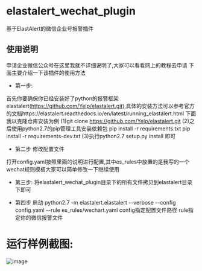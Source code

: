 # elastalert_wechat_plugin

基于ElastAlert的微信企业号报警插件

## 使用说明
申请企业微信公众号在这里我就不详细说明了,大家可以看看网上的教程去申请
下面主要介绍一下该插件的使用方法
* 第一步:

首先你要确保你已经安装好了python的报警框架elastalert(https://github.com/Yelp/elastalert.git),具体的安装方法可以参考官方的文档https://elastalert.readthedocs.io/en/latest/running_elastalert.html
下面我以克隆仓库安装为例
(1)git clone https://github.com/Yelp/elastalert.git
(2)之后使用python2.7的pip管理工具安装依赖包 pip install -r requirements.txt pip install -r requirements-dev.txt
(3)执行python2.7 setup.py install 即可

* 第二步
修改配置文件

打开config.yaml按照里面的说明进行配置,其中es_rules中放置的是我写的一个wechat规则模板大家可以简单修改一下继续使用

* 第三步:
将elastalert_wechat_plugin目录下的所有文件拷贝到elastalert目录下即可


* 第四步
启动
python2.7 -m elastalert.elastalert --verbose --config config.yaml --rule es_rules/wechart.yaml  config指定配置文件路径  rule指定你的微信报警文件

# 运行样例截图:
![image](https://github.com/Hello-Linux/elastalert_wechat_plugin/blob/master/images/elastalert.jpg)
